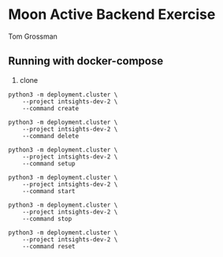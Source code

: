 # Moon Active Backend Exercise
Tom Grossman


## Running with docker-compose
1. clone 
```shell
python3 -m deployment.cluster \
    --project intsights-dev-2 \
    --command create

python3 -m deployment.cluster \
    --project intsights-dev-2 \
    --command delete

python3 -m deployment.cluster \
    --project intsights-dev-2 \
    --command setup

python3 -m deployment.cluster \
    --project intsights-dev-2 \
    --command start

python3 -m deployment.cluster \
    --project intsights-dev-2 \
    --command stop

python3 -m deployment.cluster \
    --project intsights-dev-2 \
    --command reset
```